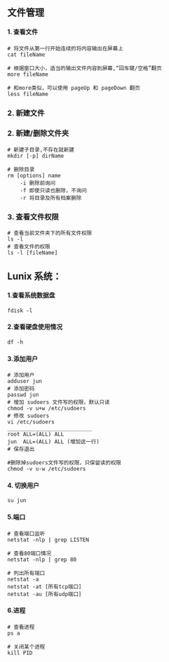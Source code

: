 ## 文件管理

#### 1. 查看文件

```shell
# 将文件从第一行开始连续的将内容输出在屏幕上
cat fileName

# 根据窗口大小，适当的输出文件内容到屏幕,“回车键/空格”翻页
more fileName

# 和more类似，可以使用 pageUp 和 pageDown 翻页
less fileName

```

### 2. 新建文件

### 2. 新建/删除文件夹

```shell
# 新建子目录,不存在就新建
mkdir [-p] dirName

# 删除目录
rm [options] name
	-i 删除前询问
	-f 即使只读也删除，不询问
	-r 将目录及所有档案删除
```

### 3. 查看文件权限

```shell
# 查看当前文件夹下的所有文件权限
ls -l
# 查看文件的权限
ls -l [fileName]
```

## Lunix 系统：

#### 1.查看系统数据盘

```shell
fdisk -l
```

#### 2.查看硬盘使用情况

```shell
df -h
```

#### 3.添加用户

```shell
# 添加用户
adduser jun
# 添加密码
passwd jun
# 增加 sudoers 文件写的权限，默认只读
chmod -v u+w /etc/sudoers
# 修改 sudoers
vi /etc/sudoers
___________________________
root ALL=(ALL) ALL
jun  ALL=(ALL) ALL (增加这一行)
# 保存退出

#删除掉sudoers文件写的权限，只保留读的权限
chmod -v u-w /etc/sudoers

```

#### 4. 切换用户

```shell
su jun
```

#### 5.端口

```shell
# 查看端口监听
netstat -nlp | grep LISTEN

# 查看80端口情况
netstat -nlp | grep 80

# 列出所有端口
netstat -a
netstat -at [所有tcp端口]
netstat -au [所有udp端口]
```

#### 6.进程

```shell
# 查看进程
ps a

# 关闭某个进程
kill PID
```
